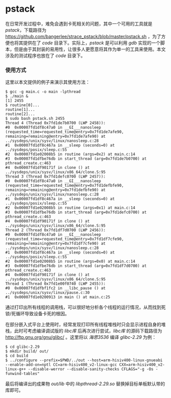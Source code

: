 # pstack

在日常开发过程中，难免会遇到卡死相关的问题，其中一个可用的工具就是 *pstack*，下载路径为 https://github.com/bangerlee/strace_pstack/blob/master/pstack.sh ，为了方便也将其提供在了 *code* 目录下。实际上，*pstack* 是可以利用 *gdb* 实现的一个脚本，但是由于其封装的易用性，让很多人更愿意将其作为单一的工具来使用。本文涉及的测试程序也放在了 *code* 目录下。

### 使用方式

这里以本文提供的例子来演示其使用方法：

```shell
$ gcc -g main.c -o main -lpthread
$ ./main &
[1] 2455
$ routine[0]...
routine[1]...
routine[2]...
$ sudo bash pstack.sh 2455
Thread 4 (Thread 0x7fd1de7b0700 (LWP 2458)):
#0  0x00007fd1df8c47a0 in __GI___nanosleep (requested_time=requested_time@entry=0x7fd1de7afe90, remaining=remaining@entry=0x7fd1de7afe90) at ../sysdeps/unix/sysv/linux/nanosleep.c:28
#1  0x00007fd1df8c467a in __sleep (seconds=0) at ../sysdeps/posix/sleep.c:55
#2  0x00007fd1e02008b5 in routine (args=0x2) at main.c:14
#3  0x00007fd1dfbe76db in start_thread (arg=0x7fd1de7b0700) at pthread_create.c:463
#4  0x00007fd1df90171f in clone () at ../sysdeps/unix/sysv/linux/x86_64/clone.S:95
Thread 3 (Thread 0x7fd1defc0700 (LWP 2457)):
#0  0x00007fd1df8c47a0 in __GI___nanosleep (requested_time=requested_time@entry=0x7fd1defbfe90, remaining=remaining@entry=0x7fd1defbfe90) at ../sysdeps/unix/sysv/linux/nanosleep.c:28
#1  0x00007fd1df8c467a in __sleep (seconds=0) at ../sysdeps/posix/sleep.c:55
#2  0x00007fd1e02008b5 in routine (args=0x1) at main.c:14
#3  0x00007fd1dfbe76db in start_thread (arg=0x7fd1defc0700) at pthread_create.c:463
#4  0x00007fd1df90171f in clone () at ../sysdeps/unix/sysv/linux/x86_64/clone.S:95
Thread 2 (Thread 0x7fd1df7d0700 (LWP 2456)):
#0  0x00007fd1df8c47a0 in __GI___nanosleep (requested_time=requested_time@entry=0x7fd1df7cfe90, remaining=remaining@entry=0x7fd1df7cfe90) at ../sysdeps/unix/sysv/linux/nanosleep.c:28
#1  0x00007fd1df8c467a in __sleep (seconds=0) at ../sysdeps/posix/sleep.c:55
#2  0x00007fd1e02008b5 in routine (args=0x0) at main.c:14
#3  0x00007fd1dfbe76db in start_thread (arg=0x7fd1df7d0700) at pthread_create.c:463
#4  0x00007fd1df90171f in clone () at ../sysdeps/unix/sysv/linux/x86_64/clone.S:95
Thread 1 (Thread 0x7fd1e00f0740 (LWP 2455)):
#0  0x00007fd1dfbf1fc2 in __libc_pause () at ../sysdeps/unix/sysv/linux/pause.c:30
#1  0x00007fd1e0200913 in main () at main.c:25
```

通过打印出所有线程的调用栈，可以很好地分析各个线程的运行情况，从而找到死锁/死循环导致设备卡死的根因。

在部分嵌入式平台上使用时，经常发现打印所有线程堆栈时只会显示进程自身的堆栈，此时可考虑编译调试版的 *libc库* 后再次进行尝试，*libc库* 的源码下载路径为 http://ftp.gnu.org/gnu/glibc/ 。这里将以 *海思3536* 编译 *glibc-2.29* 为例：

```shell
$ cd glibc-2.29
$ mkdir build/ out/
$ cd build
$ ../configure --prefix=$PWD/../out --host=arm-hisiv400-linux-gnueabi --enable-add-on=nptl CC=arm-hisiv400_v2-linux-gcc CXX=arm-hisiv400_v2-linux-g++ --disable-werror --disable-sanity-checks CFLAGS="-g -Os -funwind-tables"
```

最后将编译出的成果物 *out/lib* 中的 *libpthread-2.29.so* 替换掉目标单板默认带的库即可。

